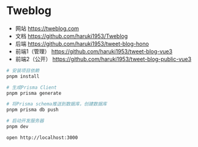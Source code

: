 # Tweblog

- 网站 https://tweblog.com
- 文档 https://github.com/haruki1953/Tweblog
- 后端 https://github.com/haruki1953/tweet-blog-hono
- 前端1（管理） https://github.com/haruki1953/tweet-blog-vue3
- 前端2（公开） https://github.com/haruki1953/tweet-blog-public-vue3

```sh
# 安装项目依赖
pnpm install

# 生成Prisma Client
pnpm prisma generate

# 将Prisma schema推送到数据库，创建数据库
pnpm prisma db push

# 启动开发服务器
pnpm dev
```

```
open http://localhost:3000
```